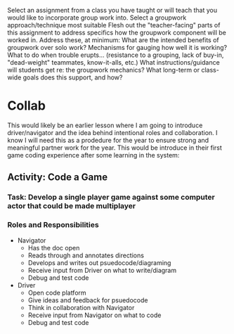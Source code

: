 Select an assignment from a class you have taught or will teach that you would like to incorporate group work into.
Select a groupwork approach/technique most suitable
Flesh out the "teacher-facing" parts of this assignment to address specifics how the groupwork component will be worked in. Address these, at minimum:
What are the intended benefits of groupwork over solo work?
Mechanisms for gauging how well it is working?
What to do when trouble erupts... (resistance to a grouping, lack of buy-in, "dead-weight" teammates, know-it-alls, etc.)
What instructions/guidance will students get re: the groupwork mechanics?
What long-term or class-wide goals does this support, and how?

# Collab
This would likely be an earlier lesson where I am going to introduce driver/navigator and the idea behind intentional roles and collaboration.
I know I will need this as a prodedure for the year to ensure strong and meaningful partner work for the year.
This would be introduce in their first game coding experience after some learning in the system:
## Activity: Code a Game
### Task: Develop a single player game against some computer actor that could be made multiplayer 
### Roles and Responsibilities
* Navigator
  * Has the doc open
  * Reads through and annotates directions
  * Develops and writes out psuedocode/diagraming
  * Receive input from Driver on what to write/diagram
  * Debug and test code
* Driver
  * Open code platform
  * Give ideas and  feedback for psuedocode
  * Think in collaboration with Navigator
  * Receive input from Navigator on what to code
  * Debug and test code